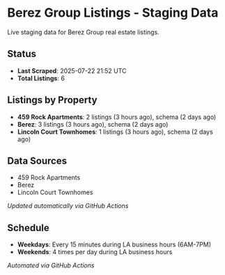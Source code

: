 # Berez Group Listings - Staging Data

Live staging data for Berez Group real estate listings.

## Status

- **Last Scraped**: 2025-07-22 21:52 UTC
- **Total Listings**: 6

## Listings by Property

- **459 Rock Apartments**: 2 listings (3 hours ago), schema (2 days ago)
- **Berez**: 3 listings (3 hours ago), schema (2 days ago)
- **Lincoln Court Townhomes**: 1 listings (3 hours ago), schema (2 days ago)

## Data Sources

- 459 Rock Apartments
- Berez
- Lincoln Court Townhomes

*Updated automatically via GitHub Actions*

## Schedule

- **Weekdays**: Every 15 minutes during LA business hours (6AM-7PM)
- **Weekends**: 4 times per day during LA business hours

*Automated via GitHub Actions*
